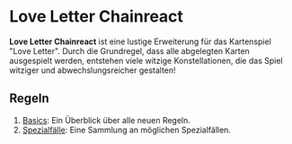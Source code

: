 # Love Letter Chainreact

**Love Letter Chainreact** ist eine lustige Erweiterung für das Kartenspiel
"Love Letter". Durch die Grundregel, dass alle abgelegten Karten ausgespielt
werden, entstehen viele witzige Konstellationen, die das Spiel witziger und
abwechslungsreicher gestalten!

## Regeln

1. [Basics](basics.md): Ein Überblick über alle neuen Regeln.
2. [Spezialfälle](spezial.md): Eine Sammlung an möglichen Spezialfällen.
